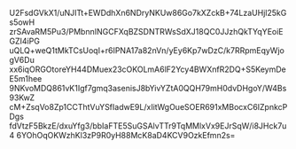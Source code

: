 U2FsdGVkX1/uNJITt+EWDdhXn6NDryNKUw86Go7kXZckB+74LzaUHjl25kGs5owH
zrSAvaRM5Pu3/PMbnnINGCFXqBZSDNTRWsSdXJ18QC0JJzhQkTYqYEoiEGZI4iPG
uQLQ+weQ1tMkTCsUoqI+r6IPNA17a82nVn/yEy6Kp7wDzC/k7RRpmEqyWjogV6Du
xx6iqORGOtoreYH44DMuex23cOKOLmA6lF2Ycy4BWXnfR2DQ+S5KeymDeE5m1hee
9NKvoMDQ861vK1Igf7gmq3asenisJ8bYivYZtA0QQH79mH0dvDHgoY/W4Bs93KwZ
cM+ZsqVo8Zp1CCThtVuYSfIadwE9L/xIitWgOueSOER691xMBocxC6IZpnkcPDgs
fdVtzF5BkzE/dxuYfg3/bbIaFTE5SuGSAlvTTr9TqMMlxVx9EJrSqW/i8JHck7u4
6YOhOqOKWzhKl3zP9R0yH88McK8aD4KCV9OzkEfmn2s=

